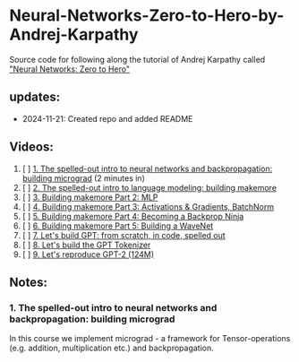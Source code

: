 # Neural-Networks-Zero-to-Hero-by-Andrej-Karpathy
Source code for following along the tutorial of Andrej Karpathy called ["Neural Networks: Zero to Hero"](https://www.youtube.com/playlist?list=PLAqhIrjkxbuWI23v9cThsA9GvCAUhRvKZ)

## updates:
- 2024-11-21: Created repo and added README

## Videos:
1. [ ] [1. The spelled-out intro to neural networks and backpropagation: building micrograd](https://www.youtube.com/watch?v=VMj-3S1tku0&list=PLAqhIrjkxbuWI23v9cThsA9GvCAUhRvKZ&index=1&pp=iAQB) (2 minutes in)
2. [ ] [2. The spelled-out intro to language modeling: building makemore](https://www.youtube.com/watch?v=PaCmpygFfXo&list=PLAqhIrjkxbuWI23v9cThsA9GvCAUhRvKZ&index=2&t=5665s&pp=iAQB)
3. [ ] [3. Building makemore Part 2: MLP](https://www.youtube.com/watch?v=TCH_1BHY58I&list=PLAqhIrjkxbuWI23v9cThsA9GvCAUhRvKZ&index=3&pp=iAQB)
4. [ ] [4. Building makemore Part 3: Activations & Gradients, BatchNorm](https://www.youtube.com/watch?v=P6sfmUTpUmc&list=PLAqhIrjkxbuWI23v9cThsA9GvCAUhRvKZ&index=4&t=255s&pp=iAQB)
5. [ ] [5. Building makemore Part 4: Becoming a Backprop Ninja](https://www.youtube.com/watch?v=q8SA3rM6ckI&list=PLAqhIrjkxbuWI23v9cThsA9GvCAUhRvKZ&index=5&t=92s&pp=iAQB)
6. [ ] [6. Building makemore Part 5: Building a WaveNet](https://www.youtube.com/watch?v=t3YJ5hKiMQ0&list=PLAqhIrjkxbuWI23v9cThsA9GvCAUhRvKZ&index=6&pp=iAQB)
7. [ ] [7. Let's build GPT: from scratch, in code, spelled out](https://www.youtube.com/watch?v=kCc8FmEb1nY&list=PLAqhIrjkxbuWI23v9cThsA9GvCAUhRvKZ&index=7&t=2069s&pp=iAQB)
8. [ ] [8. Let's build the GPT Tokenizer](https://www.youtube.com/watch?v=zduSFxRajkE&list=PLAqhIrjkxbuWI23v9cThsA9GvCAUhRvKZ&index=9&pp=iAQB)
9. [ ] [9. Let's reproduce GPT-2 (124M)](https://www.youtube.com/watch?v=l8pRSuU81PU&list=PLAqhIrjkxbuWI23v9cThsA9GvCAUhRvKZ&index=10&pp=iAQB)

## Notes:

### 1. The spelled-out intro to neural networks and backpropagation: building micrograd
In this course we implement micrograd - a framework for Tensor-operations (e.g. addition, multiplication etc.) and backpropagation.
